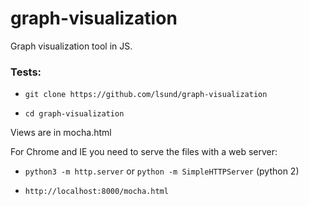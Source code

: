 # graph-visualization
Graph visualization tool in JS. 

### Tests:

* `git clone https://github.com/lsund/graph-visualization`

* `cd graph-visualization`

Views are in mocha.html

For Chrome and IE  you need to serve the files with a web server:

* `python3 -m http.server` or `python -m SimpleHTTPServer` (python 2)

* `http://localhost:8000/mocha.html`



